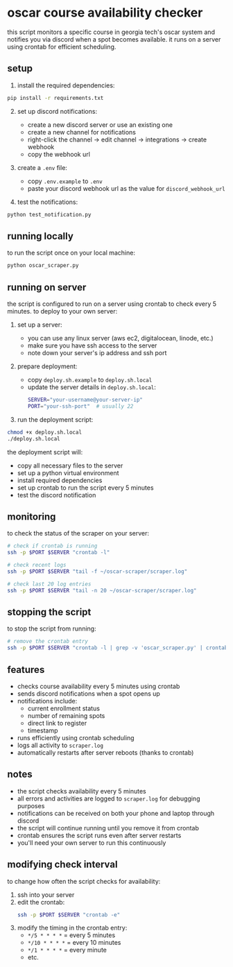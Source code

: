 # oscar course availability checker

this script monitors a specific course in georgia tech's oscar system and notifies you via discord when a spot becomes available. it runs on a server using crontab for efficient scheduling.

## setup

1. install the required dependencies:
```bash
pip install -r requirements.txt
```

2. set up discord notifications:
   - create a new discord server or use an existing one
   - create a new channel for notifications
   - right-click the channel → edit channel → integrations → create webhook
   - copy the webhook url

3. create a `.env` file:
   - copy `.env.example` to `.env`
   - paste your discord webhook url as the value for `discord_webhook_url`

4. test the notifications:
```bash
python test_notification.py
```

## running locally

to run the script once on your local machine:
```bash
python oscar_scraper.py
```

## running on server

the script is configured to run on a server using crontab to check every 5 minutes. to deploy to your own server:

1. set up a server:
   - you can use any linux server (aws ec2, digitalocean, linode, etc.)
   - make sure you have ssh access to the server
   - note down your server's ip address and ssh port

2. prepare deployment:
   - copy `deploy.sh.example` to `deploy.sh.local`
   - update the server details in `deploy.sh.local`:
     ```bash
     SERVER="your-username@your-server-ip"
     PORT="your-ssh-port"  # usually 22
     ```

3. run the deployment script:
```bash
chmod +x deploy.sh.local
./deploy.sh.local
```

the deployment script will:
- copy all necessary files to the server
- set up a python virtual environment
- install required dependencies
- set up crontab to run the script every 5 minutes
- test the discord notification

## monitoring

to check the status of the scraper on your server:

```bash
# check if crontab is running
ssh -p $PORT $SERVER "crontab -l"

# check recent logs
ssh -p $PORT $SERVER "tail -f ~/oscar-scraper/scraper.log"

# check last 20 log entries
ssh -p $PORT $SERVER "tail -n 20 ~/oscar-scraper/scraper.log"
```

## stopping the script

to stop the script from running:
```bash
# remove the crontab entry
ssh -p $PORT $SERVER "crontab -l | grep -v 'oscar_scraper.py' | crontab -"
```

## features

- checks course availability every 5 minutes using crontab
- sends discord notifications when a spot opens up
- notifications include:
  - current enrollment status
  - number of remaining spots
  - direct link to register
  - timestamp
- runs efficiently using crontab scheduling
- logs all activity to `scraper.log`
- automatically restarts after server reboots (thanks to crontab)

## notes

- the script checks availability every 5 minutes
- all errors and activities are logged to `scraper.log` for debugging purposes
- notifications can be received on both your phone and laptop through discord
- the script will continue running until you remove it from crontab
- crontab ensures the script runs even after server restarts
- you'll need your own server to run this continuously

## modifying check interval

to change how often the script checks for availability:
1. ssh into your server
2. edit the crontab:
   ```bash
   ssh -p $PORT $SERVER "crontab -e"
   ```
3. modify the timing in the crontab entry:
   - `*/5 * * * *` = every 5 minutes
   - `*/10 * * * *` = every 10 minutes
   - `*/1 * * * *` = every minute
   - etc.
